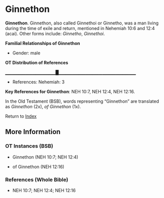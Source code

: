 # Ginnethon
**Ginnethon**. 
Ginnethon, also called Ginnethoi or Ginnetho, was a man living during the time of exile and return, mentioned in Nehemiah 10:6 and 12:4 (acai). 
Other forms include: 
*Ginnetho*, *Ginnethoi*. 




**Familial Relationships of Ginnethon**


* Gender: male


**OT Distribution of References**

▁▁▁▁▁▁▁▁▁▁▁▁▁▁▁█▁▁▁▁▁▁▁▁▁▁▁▁▁▁▁▁▁▁▁▁▁▁▁
* References: Nehemiah: 3



**Key References for Ginnethon**: 
NEH 10:7, NEH 12:4, NEH 12:16. 


In the Old Testament (BSB), words representing “Ginnethon” are translated as 
*Ginnethon* (2x), *of Ginnethon* (1x). 




Return to [Index](00-Index.md)

## More Information

### OT Instances (BSB)

* Ginnethon (NEH 10:7; NEH 12:4)

* of Ginnethon (NEH 12:16)



### References (Whole Bible)

* NEH 10:7; NEH 12:4; NEH 12:16



